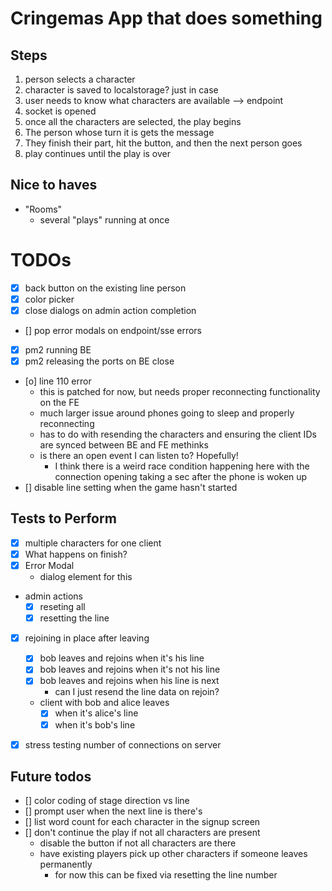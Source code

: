 # Cringemas App that does something

## Steps

1. person selects a character
  1. character is saved to localstorage? just in case
  1. user needs to know what characters are available --> endpoint
1. socket is opened
1. once all the characters are selected, the play begins
1. The person whose turn it is gets the message
1. They finish their part, hit the button, and then the next person goes
1. play continues until the play is over


## Nice to haves

- "Rooms"
  - several "plays" running at once


# TODOs
- [x] back button on the existing line person
- [x] color picker
- [x] close dialogs on admin action completion
- [] pop error modals on endpoint/sse errors
- [x] pm2 running BE
- [x] pm2 releasing the ports on BE close
- [o] line 110 error
  - this is patched for now, but needs proper reconnecting functionality on the FE
  - much larger issue around phones going to sleep and properly reconnecting
  - has to do with resending the characters and ensuring the client IDs are synced between BE and FE methinks
  - is there an open event I can listen to? Hopefully!
    - I think there is a weird race condition happening here with the connection opening taking a sec after the phone is woken up
- [] disable line setting when the game hasn't started

## Tests to Perform
- [x] multiple characters for one client
- [x] What happens on finish?
- [x] Error Modal
  - dialog element for this
- admin actions
  - [x] reseting all
  - [x] resetting the line
- [x] rejoining in place after leaving
  - [x] bob leaves and rejoins when it's his line
  - [x] bob leaves and rejoins when it's not his line
  - [x] bob leaves and rejoins when his line is next
    - can I just resend the line data on rejoin?
  - client with bob and alice leaves
    - [x] when it's alice's line
    - [x] when it's bob's line
- [x] stress testing number of connections on server


## Future todos
- [] color coding of stage direction vs line
- [] prompt user when the next line is there's
- [] list word count for each character in the signup screen
- [] don't continue the play if not all characters are present
  - disable the button if not all characters are there
  - have existing players pick up other characters if someone leaves permanently
    - for now this can be fixed via resetting the line number

